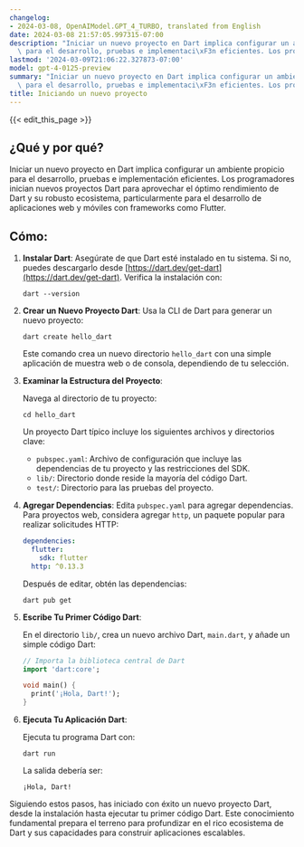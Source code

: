 ```yaml
---
changelog:
- 2024-03-08, OpenAIModel.GPT_4_TURBO, translated from English
date: 2024-03-08 21:57:05.997315-07:00
description: "Iniciar un nuevo proyecto en Dart implica configurar un ambiente propicio\
  \ para el desarrollo, pruebas e implementaci\xF3n eficientes. Los programadores\u2026"
lastmod: '2024-03-09T21:06:22.327873-07:00'
model: gpt-4-0125-preview
summary: "Iniciar un nuevo proyecto en Dart implica configurar un ambiente propicio\
  \ para el desarrollo, pruebas e implementaci\xF3n eficientes. Los programadores\u2026"
title: Iniciando un nuevo proyecto
---
```


{{< edit_this_page >}}

## ¿Qué y por qué?

Iniciar un nuevo proyecto en Dart implica configurar un ambiente propicio para el desarrollo, pruebas e implementación eficientes. Los programadores inician nuevos proyectos Dart para aprovechar el óptimo rendimiento de Dart y su robusto ecosistema, particularmente para el desarrollo de aplicaciones web y móviles con frameworks como Flutter.

## Cómo:

1. **Instalar Dart**:
   Asegúrate de que Dart esté instalado en tu sistema. Si no, puedes descargarlo desde [https://dart.dev/get-dart](https://dart.dev/get-dart). Verifica la instalación con:

   ```shell
   dart --version
   ```

2. **Crear un Nuevo Proyecto Dart**:
   Usa la CLI de Dart para generar un nuevo proyecto:

   ```shell
   dart create hello_dart
   ```

   Este comando crea un nuevo directorio `hello_dart` con una simple aplicación de muestra web o de consola, dependiendo de tu selección.

3. **Examinar la Estructura del Proyecto**:
   
   Navega al directorio de tu proyecto:

   ```shell
   cd hello_dart
   ```

   Un proyecto Dart típico incluye los siguientes archivos y directorios clave:

   - `pubspec.yaml`: Archivo de configuración que incluye las dependencias de tu proyecto y las restricciones del SDK.
   - `lib/`: Directorio donde reside la mayoría del código Dart.
   - `test/`: Directorio para las pruebas del proyecto.

4. **Agregar Dependencias**:
   Edita `pubspec.yaml` para agregar dependencias. Para proyectos web, considera agregar `http`, un paquete popular para realizar solicitudes HTTP:

   ```yaml
   dependencies:
     flutter:
       sdk: flutter
     http: ^0.13.3
   ```

   Después de editar, obtén las dependencias:

   ```shell
   dart pub get
   ```

5. **Escribe Tu Primer Código Dart**:
   
   En el directorio `lib/`, crea un nuevo archivo Dart, `main.dart`, y añade un simple código Dart:

   ```dart
   // Importa la biblioteca central de Dart
   import 'dart:core';

   void main() {
     print('¡Hola, Dart!');
   }
   ```

6. **Ejecuta Tu Aplicación Dart**:

   Ejecuta tu programa Dart con:

   ```shell
   dart run
   ```

   La salida debería ser:

   ```
   ¡Hola, Dart!
   ```

Siguiendo estos pasos, has iniciado con éxito un nuevo proyecto Dart, desde la instalación hasta ejecutar tu primer código Dart. Este conocimiento fundamental prepara el terreno para profundizar en el rico ecosistema de Dart y sus capacidades para construir aplicaciones escalables.
